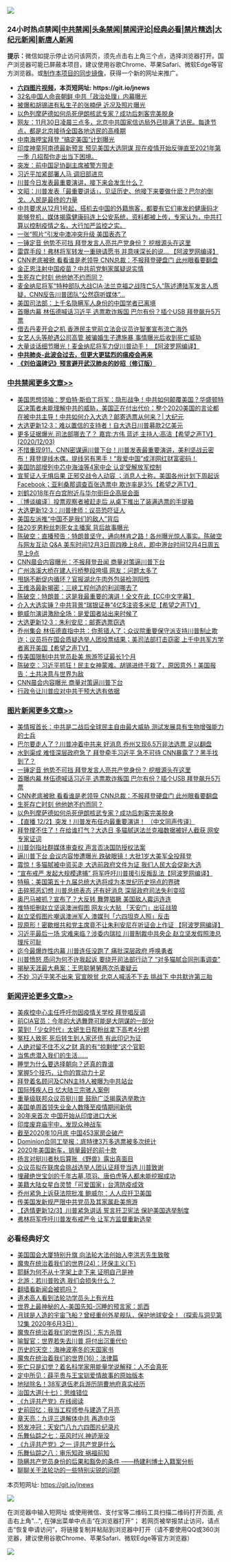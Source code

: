 ![](https://raw.githubusercontent.com/fqnews/bnews/master/64photo/fqnews-qr.jpg)

<div id="tt">
<h3>24小时热点禁闻|<a href="#%E4%B8%AD%E5%85%B1%E7%A6%81%E9%97%BB%E6%9B%B4%E5%A4%9A%E6%96%87%E7%AB%A0">中共禁闻</a>|<a href="#%E5%9B%BE%E7%89%87%E6%96%B0%E9%97%BB%E6%9B%B4%E5%A4%9A%E6%96%87%E7%AB%A0">头条禁闻</a>|<a href="#%E6%96%B0%E9%97%BB%E8%AF%84%E8%AE%BA%E6%9B%B4%E5%A4%9A%E6%96%87%E7%AB%A0">禁闻评论|<a href="#%E5%BF%85%E7%9C%8B%E7%BB%8F%E5%85%B8%E5%A5%BD%E6%96%87">经典必看|<a href="/video.md#%E7%A6%81%E7%89%87%E7%B2%BE%E9%80%89">禁片精选</a>|<a href="https://github.com/fqnews/djy/blob/master/gb/nf1351518.md#1">大纪元新闻</a>|<a href="https://github.com/fqnews/ntdtv/blob/master/gb/prog204.md#1">新唐人新闻</a></h3>
<div><b>提示：</b>微信如提示停止访问该网页，须先点击右上角三个点，选择浏览器打开。国产浏览器可能已屏蔽本项目，建议使用谷歌Chrome、苹果Safari、微软Edge等官方浏览器。或<a href="https://github.com/fqnews/bnews/blob/master/%E5%88%B6%E4%BD%9Cgit%E7%A6%81%E9%97%BB%E9%95%9C%E5%83%8F.md">制作本项目的同步镜像</a>，获得一个新的网址来推广。</div>
<ul>
<li><b><a href="http://d1.bdrive.tk/64.mp4" target="_blank">六四图片视频</a>，本页短网址: https://git.io/jnews</b></li>
<li><a href="/cbnews/20201203/1441470.md">32名中国人命丧朝鲜 中共「政治处理」内幕曝光</a></li>
<li><a href="/comments/20201203/1441496.md">被爆和胡锡进有私生子的张楠伊 近况及照片曝光</a></li>
<li><a href="/topimagenews/20201203/1441323.md">以色列摩萨德如何杀死伊朗核武专家？成功后刺客完美脱身</a></li>
<li><a href="/bannedvideo/20201203/1441435.md">网友：11月30日凌晨三点多，北京中共国家信访局外已排满了访民。每逢节点，都是北京接待全国各地访民的高峰期</a></li>
<li><a href="/cbnews/20201203/1441376.md">中南海押宝拜登 “搞定美国”计划曝光</a></li>
<li><a href="/bannedvideo/20201203/1441281.md">印度神童阿南德最新预言 预见美国大选阴谋 现在疫情开始反弹直至2021年第一季 几招帮你走出当下困境。</a></li>
<li><a href="/sports/20201203/1441473.md">突发：前中国足协副主席被警方带走</a></li>
<li><a href="/cbnews/20201203/1441478.md">习近平加紧部署人马 调旧部进京</a></li>
<li><a href="/taiwannews/20201203/1441443.md">川普今日发表最重要演讲，接下来会发生什么？</a></li>
<li><a href="/cbnews/20201203/1441252.md">文昭：川普发表「最重要讲话」，见证历史、他接下来要做什麽？巴尔的倒戈、人民是最终的力量</a></li>
<li><a href="/bannedvideo/20201203/1441521.md">中共要求从12月1号起，搭机去中国的外籍旅客，都要有它们审发的健康码才能够登机，媒体揭露健康码连上公安系统，资料都被上传，专家认为，中共打算以控制疫情之名，大行加严监控之实。</a></li>
<li><a href="/worldnews/20201203/1441471.md">一张“照片”引发中澳冲突升级 美国表态了</a></li>
<li><a href="/topimagenews/20201204/1441655.md">一锤定音 他势不可挡 拜登发言人亮共产党身份？ 挖根源头在这里</a></li>
<li><a href="/cnnews/20201203/1441329.md">雷霆手段！弗林将军转发一重磅请愿书 并意味深长的说… 【阿波罗网编译】</a></li>
<li><a href="/topimagenews/20201203/1441549.md">CNN老底被掀 看看谁是老领导 CNN总裁：不报拜登硬盘门 此州眼看要翻盘</a></li>
<li><a href="/cnnews/20201203/1441475.md">金正恩注射中国疫苗？中共前党魁家属疑说实情</a></li>
<li><a href="/topimagenews/20201203/1441487.md">生死存亡时刻 他他她不约而同？</a></li>
<li><a href="/comments/20201203/1441382.md">麦金纳尼将军“特种部队大战CIA·法兰克福之战阵亡5人”陈述遭陆军发言人质疑，CNN反告川普团队“公然窃听媒体”…</a></li>
<li><a href="/headline/20201203/1441385.md">美国司法部：上千名隐瞒军人身份的中国学者已离境</a></li>
<li><a href="/topimagenews/20201203/1441592.md">首曝内幕 林伍德喊话习近平 选票欺诈叛国 巴尔有份？插个USB 拜登飙升5万票</a></li>
<li><a href="/headline/20201204/1441654.md">借去丹麦开会之机 香港民主党前立法会议员许智峯宣布流亡海外</a></li>
<li><a href="/yule/20201203/1441345.md">女艺人头等舱遇公司高管 被骗婚生子遭施暴 事情曝光后收到死亡威胁</a></li>
<li><a href="/cnnews/20201203/1441439.md">大量谈话细节曝光！麦金纳尼将军力促川普动手！ 【阿波罗网编译】</a></li>
<li><b><a href="/comments/20200211/1275071.md" target="_blank">中共肺炎-此波会过去，但更大更猛烈的瘟疫会再来</a></b></li>
<li><b><a href="/comments/20200207/1272816.md" target="_blank">《刘伯温碑记》预言避开武汉肺炎的妙招（修订版）</a></b></li>
</ul>
</div>

<div class="catlist">
<h3><a href="/cbnews/" target="_blank">中共禁闻</a><span><a href="/cbnews/" target="_blank" rel="nofollow">更多文章>></a></span></h3>
<ul>
<li><a href="/cbnews/20201204/1441848.md" target="_blank">美国思想领袖：罗伯特·斯伯丁将军：隐形战争！中共如何颠覆美国？华盛顿特区决策者未能理解中共的威胁，美国正在付出代价：整个2020美国的言论都在被中共主导！中共如何介入大选？邮寄选票从何来？| 大纪元</a></li>
<li><a href="/cbnews/20201204/1441843.md" target="_blank">大选更新12·3：难以置信的支持者！自大选日川普募款2亿美元</a></li>
<li><a href="/cbnews/20201204/1441829.md" target="_blank">更多证据爆光  司法部哪去了？ 嘉宾:方伟 蓝述 主持人:高洁【希望之声TV】(2020/12/03)</a></li>
<li><a href="/cbnews/20201204/1441806.md" target="_blank">不惜重现911，CNN密谋逼川普下台！川普发表最重要演讲，美利坚战云密布！拜登提线木偶，提线另有黑手！“我爱中国”成洋网红财富密码！</a></li>
<li><a href="/cbnews/20201204/1441802.md" target="_blank">美国防部增列中芯中海油等4家中企 认定受解放军控制</a></li>
<li><a href="/cbnews/20201204/1441792.md" target="_blank">宣誓证人无惧后果 正邪交战令人动容 ；消息人士称，美国各州计划下周起诉Facebook；亚利桑那调查百张选票中 欺诈率是3%【希望之声TV】</a></li>
<li><a href="/cbnews/20201204/1441752.md" target="_blank">刘鹤2018年在白宫附近与华尔街巨企高层会面</a></li>
<li><a href="/cbnews/20201204/1441748.md" target="_blank">〖博谈编译〗投票观察者被赶走后 从桌下推出了装满选票的手提箱</a></li>
<li><a href="/cbnews/20201204/1441713.md" target="_blank">大选更新12·3：川普律师：议员恐吓证人</a></li>
<li><a href="/cbnews/20201204/1441702.md" target="_blank">美国左派推“中国不是我们的敌人”背后</a></li>
<li><a href="/cbnews/20201204/1441701.md" target="_blank">陆20岁男粉丝刺死女主播案 背后故事曝光</a></li>
<li><a href="/cbnews/20201204/1441699.md" target="_blank">陈破空：直播预告：特朗普坚守，通向林肯之路！各州曝光惊人事实。陈破空与网友互动 Q&amp;A 美东时间12月3日周四晚上8点，即中港台时间12月4日周五早上9点</a></li>
<li><a href="/cbnews/20201204/1441684.md" target="_blank">CNN晨会内容曝光：不报拜登丑闻 商量对策逼川普下台</a></li>
<li><a href="/cbnews/20201204/1441681.md" target="_blank">广州洛溪大桥在建人行桥整段垮塌 网友：问题太多了</a></li>
<li><a href="/cbnews/20201204/1441680.md" target="_blank">甩锅不断促内循环？官报湖北牛肉外包装检测阳性</a></li>
<li><a href="/cbnews/20201204/1441679.md" target="_blank">王维洛最新揭密：三峡工程创造的利润哪去了</a></li>
<li><a href="/cbnews/20201204/1441653.md" target="_blank">陈破空：特朗普：这是我最重要的演讲！全文在此【CC中文字幕】</a></li>
<li><a href="/cbnews/20201204/1441638.md" target="_blank">介入大选实锤？中共背景“瑞银证券”4亿$注资多米尼【希望之声TV】</a></li>
<li><a href="/cbnews/20201204/1441614.md" target="_blank">鲍威尔演讲激励全场：是爱国者站出来时候了</a></li>
<li><a href="/cbnews/20201203/1441570.md" target="_blank">大选更新12·3：朱利安尼：邮寄选票窃选</a></li>
<li><a href="/cbnews/20201203/1441500.md" target="_blank">乔州集会 林伍德直指中共：你惹错人了；众议院重要保守派支持川普制止欺诈；议员将在国会质疑选举人团投票结果；美司法部打击窃密 上千中共军方学者离开美国【希望之声TV】</a></li>
<li><a href="/cbnews/20201203/1441488.md" target="_blank">传美国限制中共党员赴美 旅游签证最长1个月</a></li>
<li><a href="/cbnews/20201203/1441486.md" target="_blank">陈破空：习近平抓狂！民主女神蒙难。胡锡进终于栽了，原因意外！美国报告：土共决意与世界为敌</a></li>
<li><a href="/cbnews/20201203/1441436.md" target="_blank">CNN晨会内容曝光 商量对策逼川普下台</a></li>
<li><a href="/cbnews/20201203/1441437.md" target="_blank">行政令让川普应对中共干预大选有依据</a></li>

</ul>
</div>
<div class="catlist">
<h3><a href="/topimagenews/" target="_blank">图片新闻</a><span><a href="/topimagenews/" target="_blank" rel="nofollow">更多文章>></a></span></h3>
<ul>
<li><a href="/topimagenews/20201204/1441776.md" target="_blank">美情报首长：中共是二战后全球民主自由最大威胁 测试发展具有生物增强能力的士兵</a></li>
<li><a href="/topimagenews/20201204/1441733.md" target="_blank">巴尔要走人了？川普冲着中共来 好消息 乔州又现6.5万非法选票 足以翻盘</a></li>
<li><a href="/topimagenews/20201204/1441718.md" target="_blank">水到渠成 难怪深层政府急了 拜登牵手习近平 急不可待 CNN暴露了？黑手找到了？</a></li>
<li><a href="/topimagenews/20201204/1441655.md" target="_blank">一锤定音 他势不可挡 拜登发言人亮共产党身份？ 挖根源头在这里</a></li>
<li><a href="/topimagenews/20201203/1441592.md" target="_blank">首曝内幕 林伍德喊话习近平 选票欺诈叛国 巴尔有份？插个USB 拜登飙升5万票</a></li>
<li><a href="/topimagenews/20201203/1441549.md" target="_blank">CNN老底被掀 看看谁是老领导 CNN总裁：不报拜登硬盘门 此州眼看要翻盘</a></li>
<li><a href="/topimagenews/20201203/1441487.md" target="_blank">生死存亡时刻 他他她不约而同？</a></li>
<li><a href="/topimagenews/20201203/1441323.md" target="_blank">以色列摩萨德如何杀死伊朗核武专家？成功后刺客完美脱身</a></li>
<li><a href="/comments/20201203/1441124.md" target="_blank">【直播 12/2】突发！川普发布任内最重要演讲！ （中文同声传译）</a></li>
<li><a href="/topimagenews/20201203/1441093.md" target="_blank">拜登撑不住了！在给谁打气？大选日 多猫腻送法兰克福数据被好人截获 网安专家证词</a></li>
<li><a href="/topimagenews/20201203/1441065.md" target="_blank">川普剑指社群媒体审查权 声言否决国防授权法案</a></li>
<li><a href="/topimagenews/20201203/1441064.md" target="_blank">逼川普下台 会议内容惨遭曝光 跌破眼镜！大批1岁大美军全投拜登</a></li>
<li><a href="/topimagenews/20201202/1440845.md" target="_blank">震惊！多猫腻被中资买走 大选前政府文件为证 我们人民大会促新大选</a></li>
<li><a href="/topimagenews/20201202/1440808.md" target="_blank">“宣布戒严 发起大规模逮捕&#8221; 将军呼吁川普援引反叛乱法【阿波罗网编译】</a></li>
<li><a href="/comments/20201202/1440697.md" target="_blank">特稿：美国第五十九届总统大选将成为本世纪历史拐点的界碑</a></li>
<li><a href="/topimagenews/20201202/1440468.md" target="_blank">击碎邪恶幻想 川普总统表态 还有好消息 深层政府司法失利变招</a></li>
<li><a href="/topimagenews/20201202/1440425.md" target="_blank">奥巴马被抓？宣布了？大反转 舞弊猖獗 美国敌人霉运连连</a></li>
<li><a href="/topimagenews/20201202/1440424.md" target="_blank">推特拒删赵立坚讽澳洲假图 网友火大贴 「天安门」出征战狼</a></li>
<li><a href="/topimagenews/20201202/1440414.md" target="_blank">赵立坚假图片嘲讽澳洲军人 澳媒刊「六四坦克人照」反击</a></li>
<li><a href="/topimagenews/20201201/1440268.md" target="_blank">现原形！密歇根共和党主席竟不让朱利安尼在听证会上作证 【阿波罗网编译】</a></li>
<li><a href="/topimagenews/20201201/1440232.md" target="_blank">习近平最后一场 灾难来临？涉委内瑞拉 川普制裁中共央企 赵立坚发假照澳总理斥可耻</a></li>
<li><a href="/topimagenews/20201201/1439781.md" target="_blank">迄今最爆炸性内幕 川普连任没跑了 痛批深层政府 呼唤勇者</a></li>
<li><a href="/topimagenews/20201201/1439743.md" target="_blank">川普愤怒 质问为何不许我起诉 要绕开司法部行动了 “对多猫腻合同刑事调查”</a></li>
<li><a href="/topimagenews/20201201/1439730.md" target="_blank">揭秘天涯最大悬案：王思聪舅舅两次杀妻疑云</a></li>
<li><a href="/topimagenews/20201130/1439615.md" target="_blank">不妙 习近平笑不出来 官宣脱贫 北京人喊活不下去 挑战下 中共默许第三胎</a></li>

</ul>
</div>
<div class="catlist">
<h3><a href="/comments/" target="_blank">新闻评论</a><span><a href="/comments/" target="_blank" rel="nofollow">更多文章>></a></span></h3>
<ul>
<li><a href="/comments/20201204/1441819.md" target="_blank">美疾控中心主任呼吁勿因疫情关学校 拜登唱反调</a></li>
<li><a href="/comments/20201204/1441818.md" target="_blank">前CIA官员：今年的大选舞弊可能是大阴谋的一部分</a></li>
<li><a href="/comments/20201204/1441796.md" target="_blank">蒙到!「少女时代」太妍生日帮粉丝拿下高考4分题</a></li>
<li><a href="/comments/20201204/1441773.md" target="_blank">冤枉人致死 死后转生到人家还债 有此印记为证</a></li>
<li><a href="/comments/20201204/1441772.md" target="_blank">人绝对留不住不义之财 真的有“掠剩使”这个官职</a></li>
<li><a href="/comments/20201204/1441771.md" target="_blank">当焦虑潜入我们的生活&#8230;&#8230;</a></li>
<li><a href="/comments/20201204/1441770.md" target="_blank">睡觉为什么要选择朝向？还真的靠谱</a></li>
<li><a href="/comments/20201204/1441769.md" target="_blank">掌握5个技巧，让你的胃动力十足</a></li>
<li><a href="/comments/20201204/1441746.md" target="_blank">拜登着名顾问及CNN主持人被曝为中共站台</a></li>
<li><a href="/comments/20201204/1441729.md" target="_blank">国际残疾人日 忆大陆三宗骇人案例</a></li>
<li><a href="/comments/20201204/1441712.md" target="_blank">重量级联邦众议员挺川普 鼓励广泛揭露选举欺诈</a></li>
<li><a href="/comments/20201204/1441711.md" target="_blank">美国单周首领失业金人数降至疫情期间新低</a></li>
<li><a href="/comments/20201204/1441710.md" target="_blank">30年来首次 中国开始从印度进口大米</a></li>
<li><a href="/comments/20201204/1441709.md" target="_blank">印度废弃庙宇中，发现众神战车</a></li>
<li><a href="/comments/20201204/1441698.md" target="_blank">截至2020年10月底 中国453家房企破产</a></li>
<li><a href="/comments/20201204/1441697.md" target="_blank">Dominion合同工举报：底特律3万多选票被多次统计</a></li>
<li><a href="/comments/20201204/1441694.md" target="_blank">2020年美国新车，销量最好的前十款</a></li>
<li><a href="/comments/20201204/1441683.md" target="_blank">扬言对挺川者秋后算账 《野兽》露出真面目</a></li>
<li><a href="/comments/20201204/1441675.md" target="_blank">众议员拟在联席会挑战选举人团认证拜登当选 川普致谢</a></li>
<li><a href="/comments/20201204/1441666.md" target="_blank">埋藏绝世宝剑的千年古墓,项羽、唐伯虎等人都未能挖掘成功</a></li>
<li><a href="/comments/20201204/1441635.md" target="_blank">美籍大陆女星白灵赞「可爱国家」台湾防疫成效</a></li>
<li><a href="/comments/20201204/1441628.md" target="_blank">乔州紧急上诉获法院批准 鲍威尔：人人应扞卫美国</a></li>
<li><a href="/comments/20201204/1441610.md" target="_blank">传美国发新规严限中共党员及其家属赴美旅游</a></li>
<li><a href="/comments/20201204/1441609.md" target="_blank">【选情更新12/3】川普紧急讲话 誓言扞卫宪法 保护美国选举制度</a></li>
<li><a href="/comments/20201204/1441608.md" target="_blank">弗林将军呼吁川普发布戒严令 让军方监督重新选举</a></li>

</ul>
</div>

<div class="catlist">
<h3>必看经典好文</h3>
<ul>
<li><a href="/comments/20200516/1329276.md" target="_blank">美国国会大厦特别升旗 向法轮大法创始人李洪志先生致敬</a></li>
<li><a href="/cbnews/20180907/994846.md" target="_blank">魔鬼在统治着我们的世界(24)：环保主义(下)</a></li>
<li><a href="/ccpdope/20190803/1168965.md" target="_blank">耶稣为何不从十字架上走下来 证明自己是神</a></li>
<li><a href="/comments/20201112/1430018.md" target="_blank">北游：若川普败选 我们会损失什么？</a></li>
<li><a href="/fanqiang/20200616/1345793.md" target="_blank">翻墙看新闻会被抓吗？</a></li>
<li><a href="/comments/20200227/1284657.md" target="_blank">道术高人看到法轮功学员头上有光柱</a></li>
<li><a href="/comments/20200605/783244.md" target="_blank">世界上最神秘的人-美国先知-沉睡的预言家：凯西</a></li>
<li><a href="/comments/20200712/1359456.md" target="_blank">月球是人造的宇宙飞船？曾经重创外星舰队，保护地球安全！（探索与洞见第12集 2020年6月3日）</a></li>
<li><a href="/topimagenews/20180524/946967.md" target="_blank">魔鬼在统治着我们的世界(5)：东方杀戮</a></li>
<li><a href="/comments/20201111/1429066.md" target="_blank">喻智官：世界若失去川普 将付出沉重代价</a></li>
<li><a href="/tculture/xiulian/20170318/732480.md" target="_blank">历史的天空：海神波塞冬的天国家书</a></li>
<li><a href="/topimagenews/20180615/958090.md" target="_blank">魔鬼在统治着我们的世界(16)：法律篇</a></li>
<li><a href="/comments/20200704/1355375.md" target="_blank">死亡只是幻觉？着名科学家用能量学说解释：人不会真死</a></li>
<li><a href="/comments/20200616/1345658.md" target="_blank">定中所见：薛平贵与王宝钏爱情故事的原始版本</a></li>
<li><a href="/cbnews/20200531/1337381.md" target="_blank">地狱除名！38军退伍老兵游历阴曹地府真实经历</a></li>
<li><a href="/comments/20201110/1428674.md" target="_blank">治国大道(十七)：思维错位</a></li>
<li><a href="/bookonline/20131116/201057.md" target="_blank">《九评共产党》在线阅读</a></li>
<li><a href="/aomi/history/20141104/323033.md" target="_blank">史前回忆：我当工程师参与建造了月亮</a></li>
<li><a href="/comments/20131119/1029445.md" target="_blank">章天亮：九评三退解体中共 再造中华</a></li>
<li><a href="/comments/20200604/783200.md" target="_blank">怒发冲冠：天安门八九六四图片纪录片</a></li>
<li><a href="/tculture/20190101/792550.md" target="_blank">乐舞仙踪之七：巫风时兴 神迹渐没</a></li>
<li><a href="/bookonline/20131116/201056.md" target="_blank">《九评共产党》之一 评共产党是什么</a></li>
<li><a href="/tculture/20170717/792953.md" target="_blank">乐舞仙踪之八：审乐知政 祸福前知</a></li>
<li><a href="/comments/20201010/1411228.md" target="_blank">隐瞒共产党员身份的后果和豁免的条件 ——杨建利博士入籍案分析</a></li>
<li><a href="/comments/20190417/1114875.md" target="_blank">聊聊关于法轮功的一些特别尖锐的问题</a></li>

</ul>
</div>

本页短网址: https://git.io/jnews

![](https://raw.githubusercontent.com/fqnews/bnews/master/64photo/fqnews-qr.jpg)

在浏览器中输入短网址 或使用微信、支付宝等二维码工具扫描二维码打开页面, 点击右上角"...", 在弹出菜单中点击“在浏览器打开”； 若网页被举报禁止访问，请点击“恢复申请访问”，将链接复制并粘贴到浏览器中打开（请不要使用QQ或360浏览器，建议使用谷歌Chrome、苹果Safari、微软Edge等官方浏览器）

![](https://raw.githubusercontent.com/fqnews/bnews/master/64photo/wx.jpg)